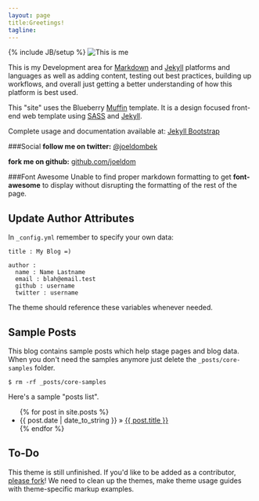 ```yaml
---
layout: page
title:Greetings!
tagline:
---
```

{% include JB/setup %}
![This is me](http://www.joeldombek.com/images/github/jd-github-io3.jpg "This is me")

This is my Development area for [Markdown](http://daringfireball.net/projects/markdown/) and [Jekyll](http://jekyllbootstrap.com/usage/jekyll-quick-start.html) platforms and languages as well as adding content, testing out best practices, building up workflows, and overall just getting a better understanding of how this platform is best used.

This "site" uses the Blueberry [Muffin](http://www.richbray.me/muffin/) template. It is a design focused front-end web template using [SASS](http://sass-lang.com/) and [Jekyll](http://jekyllrb.com/).

Complete usage and documentation available at: [Jekyll Bootstrap](http://jekyllbootstrap.com)

###Social
**follow me on twitter:** [@joeldombek](https://twitter.com/joeldombek)

**fork me on github:** [github.com/joeldom](https://github.com/joeldom)

###Font Awesome
Unable to find proper markdown formatting to get **font-awesome** to display without disrupting the formatting of the rest of the page.

## Update Author Attributes

In `_config.yml` remember to specify your own data:
    
    title : My Blog =)
    
    author :
      name : Name Lastname
      email : blah@email.test
      github : username
      twitter : username

The theme should reference these variables whenever needed.
    
## Sample Posts

This blog contains sample posts which help stage pages and blog data.
When you don't need the samples anymore just delete the `_posts/core-samples` folder.

    $ rm -rf _posts/core-samples

Here's a sample "posts list".

<ul class="posts">
  {% for post in site.posts %}
    <li><span>{{ post.date | date_to_string }}</span> &raquo; <a href="{{ BASE_PATH }}{{ post.url }}">{{ post.title }}</a></li>
  {% endfor %}
</ul>

## To-Do

This theme is still unfinished. If you'd like to be added as a contributor, [please fork](http://github.com/plusjade/jekyll-bootstrap)!
We need to clean up the themes, make theme usage guides with theme-specific markup examples.


